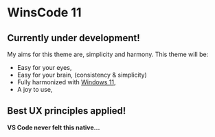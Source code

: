 # WinsCode 11

## Currently under development!

My aims for this theme are, simplicity and harmony. This theme will be:

* Easy for your eyes,
* Easy for your brain, (consistency & simplicity)
* Fully harmonized with [Windows 11](https://www.microsoft.com/windows/windows-11),
* A joy to use,

## Best UX principles applied!

**VS Code never felt this native...**
